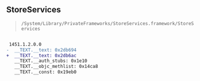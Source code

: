 ## StoreServices

> `/System/Library/PrivateFrameworks/StoreServices.framework/StoreServices`

```diff

 1451.1.2.0.0
-  __TEXT.__text: 0x2db694
+  __TEXT.__text: 0x2db6ac
   __TEXT.__auth_stubs: 0x1e10
   __TEXT.__objc_methlist: 0x14ca8
   __TEXT.__const: 0x19eb0

```
